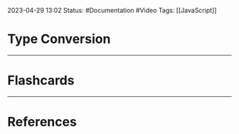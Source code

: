 2023-04-29 13:02
Status: #Documentation #Video 
Tags: [[JavaScript]]

# Type Conversion








___
# Flashcards



---
# References
